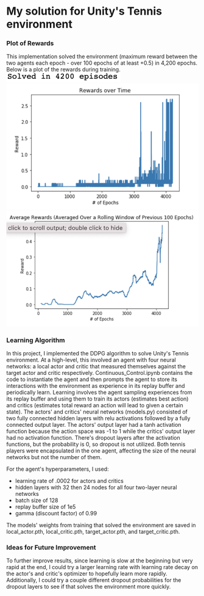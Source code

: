# My solution for Unity's Tennis environment

### Plot of Rewards
This implementation solved the environment (maximum reward between the two agents each epoch - over 100 epochs of at least +0.5) in 4,200 epochs. Below is a plot of the rewards during training. 
![Solved in 4200 epochs](https://github.com/k-staple/deep-reinforcement-learning/blob/master/p3_collab-compet/Num_Epochs_Solved_In_Tennis.png "Plot of Rewards")
![Plot of Rewards](https://github.com/k-staple/deep-reinforcement-learning/blob/master/p3_collab-compet/Reward_Plot_Tennis.png "Plot of Rewards")
![Plot of Rewards](https://github.com/k-staple/deep-reinforcement-learning/blob/master/p3_collab-compet/Averaged_Reward_Plot_Tennis.png "Plot of Rewards")

### Learning Algorithm
In this project, I implemented the DDPG algorithm to solve Unity's Tennis environment. At a high-level, this involved an agent with four neural networks: a local actor and critic that measured themselves against the target actor and critic respectively. Continuous_Control.ipynb contains the code to instantiate the agent and then prompts the agent to store its interactions with the environment as experience in its replay buffer and periodically learn. Learning involves the agent sampling experiences from its replay buffer and using them to train its actors (estimates best action) and critics (estimates total reward an action will lead to given a certain state). 
The actors' and critics' neural networks (models.py) consisted of two fully connected hidden layers with relu activations followed by a fully connected output layer. The actors' output layer had a tanh activation function because the action space was -1 to 1 while the critics' output layer had no activation function. There's dropout layers after the activation functions, but the probability is 0, so dropout is not utilized.
Both tennis players were encapsulated in the one agent, affecting the size of the neural networks but not the number of them.

For the agent's hyperparameters, I used: 
- learning rate of .0002 for actors and critics
- hidden layers with 32 then 24 nodes for all four two-layer neural networks
- batch size of 128
- replay buffer size of 1e5
- gamma (discount factor) of 0.99

The models' weights from training that solved the environment are saved in local_actor.pth, local_critic.pth, target_actor.pth, and target_critic.pth.

### Ideas for Future Improvement
To further improve results, since learning is slow at the beginning but very rapid at the end, I could try a larger learning rate with learning rate decay on the actor's and critic's optimizer to hopefully learn more rapidly. Additionally, I could try a couple different dropout probabilities for the dropout layers to see if that solves the environment more quickly. 
